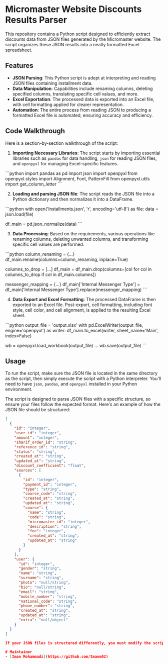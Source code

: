 # Micromaster Website Discounts Results Parser

This repository contains a Python script designed to efficiently extract discounts data from JSON files generated by the Micromaster website. The script organizes these JSON results into a neatly formatted Excel spreadsheet.

## Features

- **JSON Parsing**: This Python script is adept at interpreting and reading JSON files containing installment data.
- **Data Manipulation**: Capabilities include renaming columns, deleting specified columns, translating specific cell values, and more.
- **Excel Exportation**: The processed data is exported into an Excel file, with cell formatting applied for clearer representation.
- **Automation**: The entire process from reading JSON to producing a formatted Excel file is automated, ensuring accuracy and efficiency.

## Code Walkthrough

Here is a section-by-section walkthrough of the script:

1. **Importing Necessary Libraries**: The script starts by importing essential libraries such as `pandas` for data handling, `json` for reading JSON files, and `openpyxl` for managing Excel-specific features.

\```python
import pandas as pd
import json
import openpyxl
from openpyxl.styles import Alignment, Font, PatternFill
from openpyxl.utils import get_column_letter
\```

2. **Loading and parsing JSON file**: The script reads the JSON file into a Python dictionary and then normalizes it into a DataFrame.

\```python
with open('Installments.json', 'r', encoding='utf-8') as file:
    data = json.load(file)

df_main = pd.json_normalize(data)
\```

3. **Data Processing**: Based on the requirements, various operations like renaming columns, deleting unwanted columns, and transforming specific cell values are performed.

\```python
column_renaming = {...}
df_main.rename(columns=column_renaming, inplace=True)

columns_to_drop = [...]
df_main = df_main.drop(columns=[col for col in columns_to_drop if col in df_main.columns])

messenger_mapping = {...}
df_main['Internal Messenger Type'] = df_main['Internal Messenger Type'].replace(messenger_mapping)
\```

4. **Data Export and Excel Formatting**: The processed DataFrame is then exported to an Excel file. Post-export, cell formatting, including font style, cell color, and cell alignment, is applied to the resulting Excel sheet.

\```python
output_file = 'output.xlsx'
with pd.ExcelWriter(output_file, engine='openpyxl') as writer:
    df_main.to_excel(writer, sheet_name='Main', index=False)

wb = openpyxl.load_workbook(output_file)
...
wb.save(output_file)
\```

## Usage

To run the script, make sure the JSON file is located in the same directory as the script, then simply execute the script with a Python interpreter. You'll need to have `json`, `pandas`, and `openpyxl` installed in your Python environment.

The script is designed to parse JSON files with a specific structure, so ensure your files follow the expected format. Here's an example of how the JSON file should be structured:

```json
[
  {
    "id": "integer",
    "user_id": "integer",
    "amount": "integer",
    "sharif_order_id": "string",
    "reference_id": "string",
    "status": "string",
    "created_at": "string",
    "updated_at": "string",
    "discount_coefficient": "float",
    "sources": [
      {
        "id": "integer",
        "payment_id": "integer",
        "type": "string",
        "course_code": "string",
        "created_at": "string",
        "updated_at": "string",
        "course": {
          "name": "string",
          "code": "string",
          "micromaster_id": "integer",
          "description": "string",
          "fee": "integer",
          "created_at": "string",
          "updated_at": "string"
        }
      }
    ],
    "user": {
      "id": "integer",
      "gender": "string",
      "name": "string",
      "surname": "string",
      "photo": "null/string",
      "bio": "null/string",
      "email": "string",
      "mobile_number": "string",
      "national_code": "string",
      "phone_number": "string",
      "created_at": "string",
      "updated_at": "string",
      "extra": "null/object"
    }
  }
]

If your JSON files is structured differently, you must modify the script accordingly.

# Maintainer
- [Iman Mohammadi](https://github.com/Imanm02)
